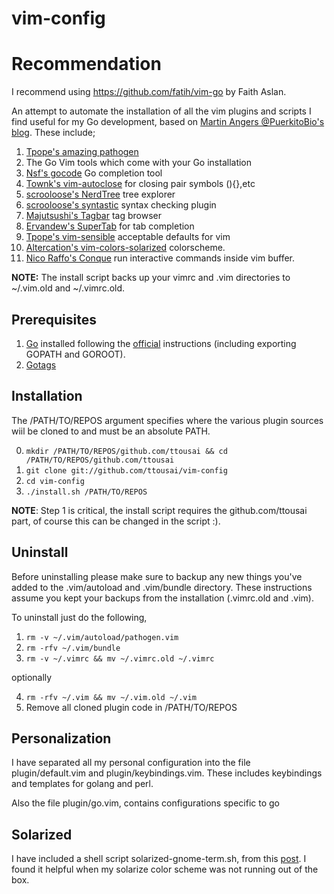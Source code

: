 vim-config
==========

# Recommendation
I recommend using https://github.com/fatih/vim-go by Faith Aslan.

An attempt to automate the installation of all the vim plugins and scripts I find useful
for my Go development, based on [Martin Angers @PuerkitoBio's blog](http://0value.com/my-Go-centric-Vim-setup).
These include;

1. [Tpope's amazing pathogen](https://github.com/tpope/vim-pathogen)
2. The Go Vim tools which come with your Go installation
3. [Nsf's gocode](https://github.com/nsf/gocode) Go completion tool
4. [Townk's vim-autoclose](https://github.com/Townk/vim-autoclose) for closing pair symbols (){},etc
5. [scrooloose's NerdTree](https://github.com/scrooloose/nerdtree) tree explorer
6. [scrooloose's syntastic](https://github.com/scrooloose/syntastic) syntax checking plugin
7. [Majutsushi's Tagbar](https://github.com/majutsushi/tagbar) tag browser
8. [Ervandew's SuperTab](https://github.com/ervandew/supertab) for tab completion
9. [Tpope's vim-sensible](https://github.com/tpope/vim-sensible) acceptable defaults for vim
10. [Altercation's vim-colors-solarized](https://github.com/altercation/vim-colors-solarized) colorscheme.
11. [Nico Raffo's Conque](http://code.google.com/p/conque/) run interactive commands inside vim buffer.

**NOTE:** The install script backs up your vimrc and .vim directories to ~/.vim.old and ~/.vimrc.old.

## Prerequisites

1. [Go](https://golang.org) installed following the [official](http://golang.org/doc/install) instructions (including exporting GOPATH and GOROOT).
2. [Gotags](https://github.com/jstemmer/gotags)


## Installation

The /PATH/TO/REPOS argument specifies where the various plugin sources wiil be cloned to and must be an absolute PATH.

0. `mkdir /PATH/TO/REPOS/github.com/ttousai && cd /PATH/TO/REPOS/github.com/ttousai`
1. `git clone git://github.com/ttousai/vim-config`
2. `cd vim-config`
3. `./install.sh /PATH/TO/REPOS`


**NOTE**: Step 1 is critical, the install script requires the github.com/ttousai part,
of course this can be changed in the script :).

## Uninstall

Before uninstalling please make sure to backup any new things you've added to the .vim/autoload and .vim/bundle directory. These instructions assume you kept your backups from the installation (.vimrc.old and .vim).

To uninstall just do the following, 

1. `rm -v ~/.vim/autoload/pathogen.vim`
2. `rm -rfv ~/.vim/bundle`
3. `rm -v ~/.vimrc && mv ~/.vimrc.old ~/.vimrc`

optionally

4. `rm -rfv ~/.vim && mv ~/.vim.old ~/.vim`
5. Remove all cloned plugin code in /PATH/TO/REPOS


## Personalization

I have separated all my personal configuration into the file plugin/default.vim and
plugin/keybindings.vim. These includes keybindings and templates for golang and perl.

Also the file plugin/go.vim, contains configurations specific to go

## Solarized

I have included a shell script solarized-gnome-term.sh, from this [post](http://www.xorcode.com/2011/04/11/solarized-vim-eclipse-ubuntu/). I found it helpful when my solarize
color scheme was not running out of the box.
